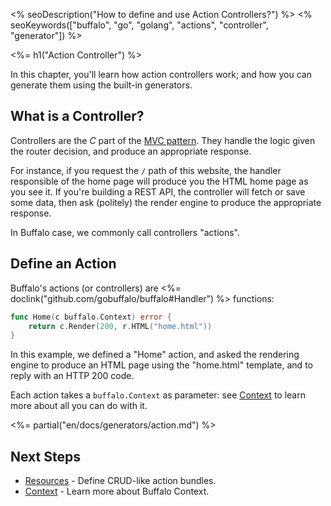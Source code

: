 <% seoDescription("How to define and use Action Controllers?") %>
<% seoKeywords(["buffalo", "go", "golang", "actions", "controller", "generator"]) %>

<%= h1("Action Controller") %>

In this chapter, you'll learn how action controllers work; and how you can generate them using the built-in generators.

## What is a Controller?

Controllers are the *C* part of the [MVC pattern](https://en.wikipedia.org/wiki/Model%E2%80%93view%E2%80%93controller). They handle the logic given the router decision, and produce an appropriate response.

For instance, if you request the `/` path of this website, the handler responsible of the home page will produce you the HTML home page as you see it. If you're building a REST API, the controller will fetch or save some data, then ask (politely) the render engine to produce the appropriate response.

In Buffalo case, we commonly call controllers "actions".

## Define an Action

Buffalo's actions (or controllers) are <%= doclink("github.com/gobuffalo/buffalo#Handler") %> functions:

```go
func Home(c buffalo.Context) error {
	return c.Render(200, r.HTML("home.html"))
}
```

In this example, we defined a "Home" action, and asked the rendering engine to produce an HTML page using the "home.html" template, and to reply with an HTTP 200 code.

Each action takes a `buffalo.Context` as parameter: see [Context](/en/docs/context) to learn more about all you can do with it.

<%= partial("en/docs/generators/action.md") %>

## Next Steps

* [Resources](/en/docs/resources) - Define CRUD-like action bundles.
* [Context](/en/docs/context) - Learn more about Buffalo Context.